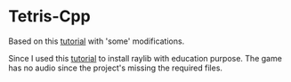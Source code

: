 # Tetris-Cpp

Based on this [tutorial](https://www.youtube.com/watch?v=wVYKG_ch4yM) with 'some' modifications.

Since I used this [tutorial](https://www.youtube.com/watch?v=anEqFr8sJnA&t=273s) to install raylib with education purpose. The game has no audio since the project's missing the required files.
